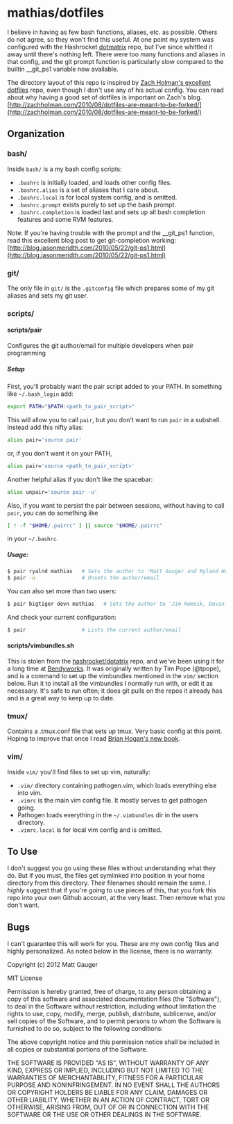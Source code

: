 mathias/dotfiles
================

I believe in having as few bash functions, aliases, etc. as possible. Others do not agree, so they won't find this useful. At one point my system was configured with the Hashrocket [dotmatrix](https://github.com/hashrocket/dotmatrix) repo, but I've since whittled it away until there's nothing left. There were too many functions and aliases in that config, and the git prompt function is particularly slow compared to the builtin __git_ps1 variable now available.

The directory layout of this repo is inspired by [Zach Holman's excellent dotfiles](https://github.com/holman/dotfiles) repo, even though I don't use any of his actual config. You can read about why having a good set of dotfiles is important on Zach's blog. [http://zachholman.com/2010/08/dotfiles-are-meant-to-be-forked/](http://zachholman.com/2010/08/dotfiles-are-meant-to-be-forked/)

Organization
------------

### bash/

Inside `bash/` is a my bash config scripts:

* `.bashrc` is initially loaded, and loads other config files.
* `.bashrc.alias` is a set of aliases that I care about.
* `.bashrc.local` is for local system config, and is omitted.
* `.bashrc.prompt` exists purely to set up the bash prompt.
* `.bashrc.completion` is loaded last and sets up all bash completion features and some RVM features.

Note: If you're having trouble with the prompt and the __git_ps1 function, read this excellent blog post to get git-completion working: [http://blog.jasonmeridth.com/2010/05/22/git-ps1.html](http://blog.jasonmeridth.com/2010/05/22/git-ps1.html)

### git/

The only file in `git/` is the `.gitconfig` file which prepares some of my git aliases and sets my git user.

### scripts/

#### scripts/pair

Configures the git author/email for multiple developers when pair programming

##### Setup
First, you'll probably want the pair script added to your PATH.  In something like `~/.bash_login` add:
```bash
export PATH="$PATH:<path_to_pair_script>"
```

This will allow you to call `pair`, but you don't want to run `pair` in a subshell.  Instead add this nifty alias:
```bash
alias pair='source pair'
```
or, if you don't want it on your PATH,
```bash
alias pair='source <path_to_pair_script>'
```

Another helpful alias if you don't like the spacebar:
```bash
alias unpair='source pair -u'
```

Also, if you want to persist the pair between sessions, without having to call `pair`, you can do something like
```bash
[ ! -f "$HOME/.pairrc" ] || source "$HOME/.pairrc"
```
in your `~/.bashrc`.

##### Usage:

```bash
$ pair ryalnd mathias   # Sets the author to 'Matt Gauger and Ryland Herrick'
$ pair -u               # Unsets the author/email
```

You can also set more than two users:

```bash
$ pair bigtiger devn mathias   # Sets the author to 'Jim Remsik, Devin Walters and Matt Gauger'
```

And check your current configuration:

```bash
$ pair                  # Lists the current author/email
```
#### scripts/vimbundles.sh

This is stolen from the [hashrocket/dotatrix](https://github.com/hashrocket/dotmatrix) repo, and we've been using it for a long time at [Bendyworks](http://bendyworks.com). It was originally written by Tim Pope (@tpope), and is a command to set up the vimbundles mentioned in the `vim/` section below. Run it to install all the vimbundles I normally run with, or edit it as necessary. It's safe to run often; it does git pulls on the repos it already has and is a great way to keep up to date.

### tmux/

Contains a .tmux.conf file that sets up tmux. Very basic config at this point. Hoping to improve that once I read [Brian Hogan's new book](http://pragprog.com/book/bhtmux/tmux).

### vim/

Inside `vim/` you'll find files to set up vim, naturally:

* `.vim/` directory containing pathogen.vim, which loads everything else into vim.
* `.vimrc` is the main vim config file. It mostly serves to get pathogen going.
* Pathogen loads everything in the `~/.vimbundles` dir in the users directory.
* `.vimrc.local` is for local vim config and is omitted.

To Use
------

I don't suggest you go using these files without understanding what they do. But if you must, the files get symlinked into position in your home directory from this directory. Their filenames should remain the same. I *highly* suggest that if you're going to use pieces of this, that you fork this repo into your own Github account, at the very least. Then remove what you don't want.

Bugs
----

I can't guarantee this will work for you. These are my own config files and highly personalized. As noted below in the license, there is no warranty.

Copyright (c) 2012 Matt Gauger

MIT License

Permission is hereby granted, free of charge, to any person obtaining
a copy of this software and associated documentation files (the
"Software"), to deal in the Software without restriction, including
without limitation the rights to use, copy, modify, merge, publish,
distribute, sublicense, and/or sell copies of the Software, and to
permit persons to whom the Software is furnished to do so, subject to
the following conditions:

The above copyright notice and this permission notice shall be
included in all copies or substantial portions of the Software.

THE SOFTWARE IS PROVIDED "AS IS", WITHOUT WARRANTY OF ANY KIND,
EXPRESS OR IMPLIED, INCLUDING BUT NOT LIMITED TO THE WARRANTIES OF
MERCHANTABILITY, FITNESS FOR A PARTICULAR PURPOSE AND
NONINFRINGEMENT. IN NO EVENT SHALL THE AUTHORS OR COPYRIGHT HOLDERS BE
LIABLE FOR ANY CLAIM, DAMAGES OR OTHER LIABILITY, WHETHER IN AN ACTION
OF CONTRACT, TORT OR OTHERWISE, ARISING FROM, OUT OF OR IN CONNECTION
WITH THE SOFTWARE OR THE USE OR OTHER DEALINGS IN THE SOFTWARE.

